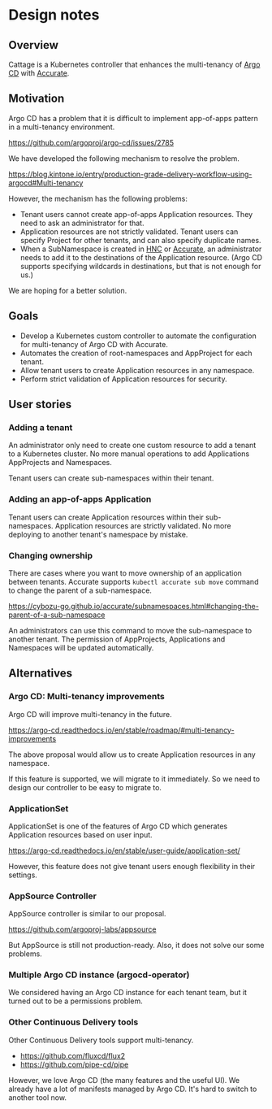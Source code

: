 # Design notes

## Overview

Cattage is a Kubernetes controller that enhances the multi-tenancy of [Argo CD][] with [Accurate][].

## Motivation

Argo CD has a problem that it is difficult to implement app-of-apps pattern in a multi-tenancy environment.

https://github.com/argoproj/argo-cd/issues/2785

We have developed the following mechanism to resolve the problem.

https://blog.kintone.io/entry/production-grade-delivery-workflow-using-argocd#Multi-tenancy

However, the mechanism has the following problems:

- Tenant users cannot create app-of-apps Application resources. They need to ask an administrator for that.
- Application resources are not strictly validated. Tenant users can specify Project for other tenants, and can also specify duplicate names.
- When a SubNamespace is created in [HNC][] or [Accurate][], an administrator needs to add it to the destinations of the Application resource.
  (Argo CD supports specifying wildcards in destinations, but that is not enough for us.)

We are hoping for a better solution.

## Goals

- Develop a Kubernetes custom controller to automate the configuration for multi-tenancy of Argo CD with Accurate.
- Automates the creation of root-namespaces and AppProject for each tenant.
- Allow tenant users to create Application resources in any namespace.
- Perform strict validation of Application resources for security.

## User stories

### Adding a tenant

An administrator only need to create one custom resource to add a tenant to a Kubernetes cluster.
No more manual operations to add Applications AppProjects and Namespaces.

Tenant users can create sub-namespaces within their tenant.

### Adding an app-of-apps Application

Tenant users can create Application resources within their sub-namespaces.
Application resources are strictly validated.
No more deploying to another tenant's namespace by mistake.

### Changing ownership

There are cases where you want to move ownership of an application between tenants.
Accurate supports `kubectl accurate sub move` command to change the parent of a sub-namespace.

https://cybozu-go.github.io/accurate/subnamespaces.html#changing-the-parent-of-a-sub-namespace

An administrators can use this command to move the sub-namespace to another tenant.
The permission of AppProjects, Applications and Namespaces will be updated automatically.

## Alternatives

### Argo CD: Multi-tenancy improvements

Argo CD will improve multi-tenancy in the future.

https://argo-cd.readthedocs.io/en/stable/roadmap/#multi-tenancy-improvements

The above proposal would allow us to create Application resources in any namespace.

If this feature is supported, we will migrate to it immediately.
So we need to design our controller to be easy to migrate to.

### ApplicationSet

ApplicationSet is one of the features of Argo CD which generates Application resources based on user input.

https://argo-cd.readthedocs.io/en/stable/user-guide/application-set/

However, this feature does not give tenant users enough flexibility in their settings.

### AppSource Controller

AppSource controller is similar to our proposal.

https://github.com/argoproj-labs/appsource

But AppSource is still not production-ready.
Also, it does not solve our some problems.

### Multiple Argo CD instance (argocd-operator)

We considered having an Argo CD instance for each tenant team, but it turned out to be a permissions problem.

### Other Continuous Delivery tools

Other Continuous Delivery tools support multi-tenancy.

- https://github.com/fluxcd/flux2
- https://github.com/pipe-cd/pipe

However, we love Argo CD (the many features and the useful UI).
We already have a lot of manifests managed by Argo CD. It's hard to switch to another tool now.

[Argo CD]: https://argo-cd.readthedocs.io/
[HNC]: https://github.com/kubernetes-sigs/hierarchical-namespaces
[Accurate]: https://cybozu-go.github.io/accurate/
